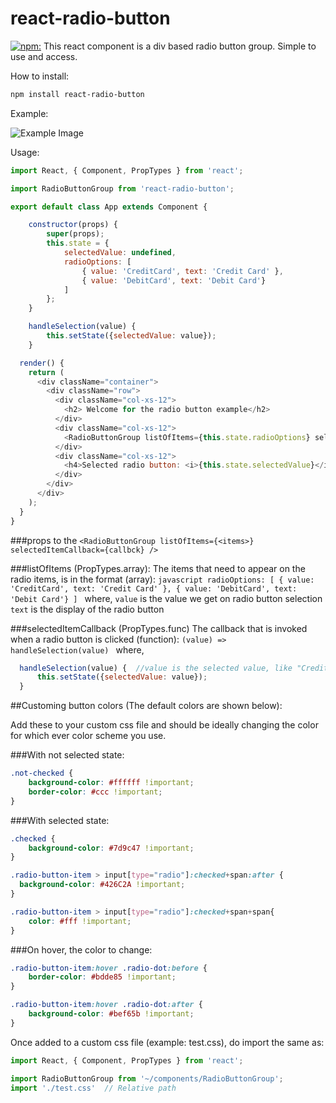 # react-radio-button
[![npm:](https://img.shields.io/badge/npm-latest-green.svg)](https://www.npmjs.com/packages/react-radio-button)
This react component is a div based radio button group. Simple to use and access.


How to install:
```sh
npm install react-radio-button
```


Example:

![Example Image](https://lh3.googleusercontent.com/-CZHBUmhCH4w/WB3G1Gi_ufI/AAAAAAAAF0Q/-37gi3zBF9kBdCIgqU5RssPhp8wLFJregCJoC/w239-h45-p-rw/example.png?raw=true "Radio Buttons")


Usage:
```javascript
import React, { Component, PropTypes } from 'react';

import RadioButtonGroup from 'react-radio-button';

export default class App extends Component {

	constructor(props) {
		super(props);
		this.state = {
			selectedValue: undefined,
			radioOptions: [
				{ value: 'CreditCard', text: 'Credit Card' },
				{ value: 'DebitCard', text: 'Debit Card'}
			]
		};
	}

	handleSelection(value) {
		this.setState({selectedValue: value});
	}

  render() {
    return (
      <div className="container">
        <div className="row">
          <div className="col-xs-12">
      	    <h2> Welcome for the radio button example</h2>
      	  </div>
      	  <div className="col-xs-12">
      	    <RadioButtonGroup listOfItems={this.state.radioOptions} selectedItemCallback={(value) => this.handleSelection(value)}/>
      	  </div>
      	  <div className="col-xs-12">
      	    <h4>Selected radio button: <i>{this.state.selectedValue}</i></h4>
      	  </div>
      	</div>
      </div>
    );
  }
}
```

###props to the ```<RadioButtonGroup listOfItems={<items>} selectedItemCallback={callbck} />```

###listOfItems (PropTypes.array):
  The items that need to appear on the radio items, is in the format (array):
    ```javascript
    radioOptions: [
        { value: 'CreditCard', text: 'Credit Card' },
	    { value: 'DebitCard', text: 'Debit Card'}
    ]
    ```
    where,
    ```value``` is the value we get on radio button selection
    ```text``` is the display of the radio button

###selectedItemCallback (PropTypes.func)
  The callback that is invoked when a radio button is clicked (function):
  ```(value) => handleSelection(value) ```
  where,
  ```javascript
    handleSelection(value) {  //value is the selected value, like "CreditCard" or "DebitCard"
	    this.setState({selectedValue: value});
    }
  ```

##Customing button colors (The default colors are shown below):

Add these to your custom css file and should be ideally changing the color for which ever color scheme you use.


###With not selected state:

```css
.not-checked {
    background-color: #ffffff !important;
    border-color: #ccc !important;
}
```

###With selected state:

```css
.checked {
    background-color: #7d9c47 !important;
}

.radio-button-item > input[type="radio"]:checked+span:after {
  background-color: #426C2A !important;
}

.radio-button-item > input[type="radio"]:checked+span+span{
    color: #fff !important;
}
```


###On hover, the color to change:

```css
.radio-button-item:hover .radio-dot:before {
    border-color: #bdde85 !important;
}

.radio-button-item:hover .radio-dot:after {
    background-color: #bef65b !important;
}
```

Once added to a custom css file (example: test.css), do import the same as:

```javascript
import React, { Component, PropTypes } from 'react';

import RadioButtonGroup from '~/components/RadioButtonGroup';
import './test.css'  // Relative path
```
